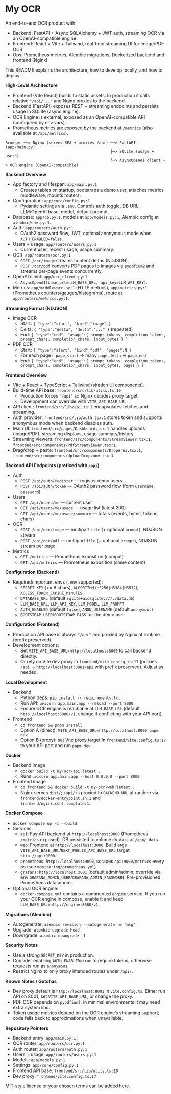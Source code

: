 My OCR
======

An end-to-end OCR product with:
- Backend: FastAPI + Async SQLAlchemy + JWT auth, streaming OCR via an OpenAI-compatible engine
- Frontend: React + Vite + Tailwind, real-time streaming UI for Image/PDF OCR
- Ops: Prometheus metrics, Alembic migrations, Dockerized backend and frontend (Nginx)

This README explains the architecture, how to develop locally, and how to deploy.

**High-Level Architecture**
- Frontend (Vite React) builds to static assets. In production it calls relative `"/api/..."` and Nginx proxies to the backend.
- Backend (FastAPI) exposes REST + streaming endpoints and persists usage in SQLite (async engine).
- OCR Engine is external, exposed as an OpenAI-compatible API (configured by env vars).
- Prometheus metrics are exposed by the backend at `/metrics` (also available at `/api/metrics`).

```
Browser ──> Nginx (serves SPA + proxies /api) ──> FastAPI (app/main.py)
                                              ├─> SQLite (usage + users)
                                              └─> AsyncOpenAI client -> OCR engine (OpenAI-compatible)
```

**Backend Overview**
- App factory and lifespan: `app/main.py:1`
  - Creates tables on startup, bootstraps a demo user, attaches metrics middleware, mounts routers.
- Configuration: `app/core/config.py:1`
  - Pydantic settings via `.env`. Controls auth toggle, DB URL, LLM/OpenAI base, model, default prompt.
- Database: `app/db.py:1`, models at `app/models.py:1`, Alembic config at `alembic/env.py:1`.
- Auth: `app/routers/auth.py:1`
  - OAuth2 password flow, JWT, optional anonymous mode when `AUTH_ENABLED=false`.
- Users + usage: `app/routers/users.py:1`
  - Current user, recent usage, usage summary.
- OCR: `app/routers/ocr.py:1`
  - `POST /ocr/image` streams content deltas (NDJSON).
  - `POST /ocr/pdf` converts PDF pages to images via `pypdfium2` and streams per-page events concurrently.
- OpenAI client: `app/ocr_client.py:1`
  - `AsyncOpenAI(base_url=LLM_BASE_URL, api_key=LLM_API_KEY)`.
- Metrics: `app/middleware.py:1` (HTTP metrics), `app/metrics.py:1` (Prometheus counters/gauges/histograms), route at `app/routers/metrics.py:1`.

**Streaming Format (NDJSON)**
- Image OCR
  - Start: `{ "type":"start", "kind":"image" }`
  - Delta: `{ "type":"delta", "delta":"..." }` (repeated)
  - End: `{ "type":"end", "usage":{ prompt_tokens, completion_tokens, prompt_chars, completion_chars, input_bytes } }`
- PDF OCR
  - Start: `{ "type":"start", "kind":"pdf", "pages":N }`
  - For each page i: `page_start` → many `page_delta` → `page_end`
  - End: `{ "type":"end", "usage":{ prompt_tokens, completion_tokens, prompt_chars, completion_chars, input_bytes, pages } }`

**Frontend Overview**
- Vite + React + TypeScript + Tailwind (shadcn UI components).
- Build-time API base: `frontend/src/lib/utils.ts:10`
  - Production forces `"/api"` so Nginx decides proxy target.
  - Development can override with `VITE_API_BASE_URL`.
- API client: `frontend/src/lib/api.ts:1` encapsulates fetches and streaming.
- Auth provider: `frontend/src/lib/auth.tsx:1` stores token and supports anonymous mode when backend disables auth.
- Main UI: `frontend/src/pages/Dashboard.tsx:1` handles uploads (image/PDF), streaming displays, usage summary/history.
- Streaming viewers: `frontend/src/components/StreamViewer.tsx:1`, `frontend/src/components/PdfStreamViewer.tsx:1`.
- Drag/drop + paste: `frontend/src/components/DropArea.tsx:1`, `frontend/src/components/UploadDropzone.tsx:1`.

**Backend API Endpoints (prefixed with `/api`)**
- Auth
  - `POST /api/auth/register` — register demo users
  - `POST /api/auth/token` — OAuth2 password flow (form `username`, `password`)
- Users
  - `GET /api/users/me` — current user
  - `GET /api/users/me/usage` — usage list (latest 200)
  - `GET /api/users/me/usage/summary` — totals (events, bytes, tokens, chars)
- OCR
  - `POST /api/ocr/image` — multipart `file` (+ optional `prompt`), NDJSON stream
  - `POST /api/ocr/pdf` — multipart `file` (+ optional `prompt`), NDJSON stream per page
- Metrics
  - `GET /metrics` — Prometheus exposition (compat)
  - `GET /api/metrics` — Prometheus exposition (same content)

**Configuration (Backend)**
- Required/important envs (`.env` supported):
  - `SECRET_KEY` (>= 8 chars), `ALGORITHM` (`HS256|HS384|HS512`), `ACCESS_TOKEN_EXPIRE_MINUTES`
  - `DATABASE_URL` (default `sqlite+aiosqlite:///./data.db`)
  - `LLM_BASE_URL`, `LLM_API_KEY`, `LLM_MODEL`, `LLM_PROMPT`
  - `AUTH_ENABLED` (default `false`), `ANON_USERNAME` (default `anonymous`)
  - `BOOTSTRAP_USER`/`BOOTSTRAP_PASS` for the demo user

**Configuration (Frontend)**
- Production API base is always `"/api"` and proxied by Nginx at runtime (prefix preserved).
- Development options:
  - Set `VITE_API_BASE_URL=http://localhost:8000` to call backend directly.
  - Or rely on Vite dev proxy in `frontend/vite.config.ts:17` (proxies `/api` → `http://localhost:8001/api` with prefix preserved). Adjust as needed.

**Local Development**
- Backend
  - Python deps: `pip install -r requirements.txt`
  - Run API: `uvicorn app.main:app --reload --port 8000`
  - Ensure OCR engine is reachable at `LLM_BASE_URL` (default `http://localhost:8000/v1`, change if conflicting with your API port).
- Frontend
  - `cd frontend && pnpm install`
  - Option A (direct): `VITE_API_BASE_URL=http://localhost:8000 pnpm dev`
  - Option B (proxy): set Vite proxy target in `frontend/vite.config.ts:17` to your API port and run `pnpm dev`

**Docker**
- Backend image
  - `docker build -t my-ocr-api:latest .`
  - Runs `uvicorn app.main:app --host 0.0.0.0 --port 8000`
- Frontend image
  - `cd frontend && docker build -t my-ocr-web:latest .`
  - Nginx serves `dist/`; `/api/` is proxied to `BACKEND_URL` at runtime via `frontend/docker-entrypoint.sh:1` and `frontend/nginx.conf.template:1`.

**Docker Compose**
- `docker compose up -d --build`
- Services:
  - `api`: FastAPI backend at `http://localhost:9000` (Prometheus `/metrics` exposed). DB persisted to volume `db-data` at `/app/_data`.
  - `web`: Frontend at `http://localhost:3000`. Build args `VITE_API_BASE_URL`/`NEXT_PUBLIC_API_BASE_URL` target `http://api:9000`.
  - `prometheus`: `http://localhost:9090`, scrapes `api:9000/metrics` every 5s (see `monitoring/prometheus.yml`).
  - `grafana`: `http://localhost:3001` (default admin/admin; override via env `GRAFANA_ADMIN_USER`/`GRAFANA_ADMIN_PASSWORD`). Pre-provisioned Prometheus datasource.
- Optional OCR engine:
  - `docker-compose.yml` contains a commented `engine` service. If you run your OCR engine in compose, enable it and keep `LLM_BASE_URL=http://engine:8000/v1`.

**Migrations (Alembic)**
- Autogenerate: `alembic revision --autogenerate -m "msg"`
- Upgrade: `alembic upgrade head`
- Downgrade: `alembic downgrade -1`

**Security Notes**
- Use a strong `SECRET_KEY` in production.
- Consider enabling `AUTH_ENABLED=true` to require tokens; otherwise requests run as `anonymous`.
- Restrict Nginx to only proxy intended routes under `/api/`.

**Known Notes / Gotchas**
- Dev proxy default is `http://localhost:8001` in `vite.config.ts`. Either run API on 8001, set `VITE_API_BASE_URL`, or change the proxy.
- PDF OCR depends on `pypdfium2`; in minimal environments it may need extra system libs.
- Token usage metrics depend on the OCR engine’s streaming support; code falls back to approximations when unavailable.

**Repository Pointers**
- Backend entry: `app/main.py:1`
- OCR router: `app/routers/ocr.py:1`
- Auth router: `app/routers/auth.py:1`
- Users + usage: `app/routers/users.py:1`
- Models: `app/models.py:1`
- Settings: `app/core/config.py:1`
- Frontend API base: `frontend/src/lib/utils.ts:10`
- Dev proxy: `frontend/vite.config.ts:17`

MIT-style license or your chosen terms can be added here.
